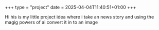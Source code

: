 +++
type = "project"
date = 2025-04-04T11:40:51+01:00
+++

Hi his is my little project idea where i take an news story and using the magig powers of ai convert it in to an image
